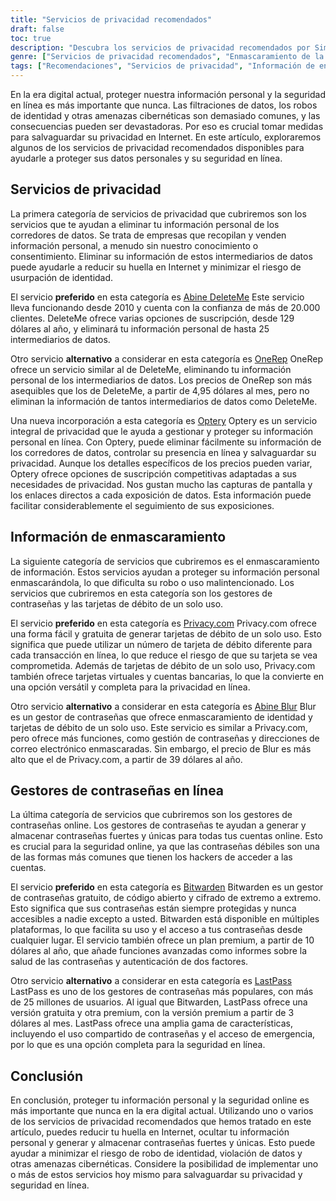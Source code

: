 ```yaml
---
title: "Servicios de privacidad recomendados"
draft: false
toc: true
description: "Descubra los servicios de privacidad recomendados por SimeonOnSecurity para proteger sus datos personales y su seguridad en línea. Conozca los servicios para eliminar información personal de los corredores de datos, enmascarar información y gestionar contraseñas. Encuentre opciones de confianza para la privacidad en línea y reduzca el riesgo de robo de identidad y violación de datos."
genre: ["Servicios de privacidad recomendados", "Enmascaramiento de la información", "Gestores de contraseñas en línea", "Eliminación del corredor de datos", "Abine BorrarMe", "OneRep", "Optery", "Desenfoque de Abine", "Privacidad", "Bitwarden", "LastPass", "Seguridad en línea", "Protección de la identidad", "Protección de datos"]
tags: ["Recomendaciones", "Servicios de privacidad", "Información de enmascaramiento", "Gestores de contraseñas en línea", "Intermediarios de datos", "Abine BorrarMe", "OneRep", "Optery", "Desenfoque de Abine", "Privacidad", "Bitwarden", "LastPass", "Seguridad en línea", "Protección frente al robo de identidad", "Filtraciones de datos", "Protección de datos personales", "Seguridad digital", "Ciberamenazas", "Protección de la identidad", "Privacidad en línea", "Contraseñas seguras", "Protección de datos"]
---
```

 En la era digital actual, proteger nuestra información personal y la seguridad en línea es más importante que nunca. Las filtraciones de datos, los robos de identidad y otras amenazas cibernéticas son demasiado comunes, y las consecuencias pueden ser devastadoras. Por eso es crucial tomar medidas para salvaguardar su privacidad en Internet. En este artículo, exploraremos algunos de los servicios de privacidad recomendados disponibles para ayudarle a proteger sus datos personales y su seguridad en línea.

## Servicios de privacidad

La primera categoría de servicios de privacidad que cubriremos son los servicios que te ayudan a eliminar tu información personal de los corredores de datos. Se trata de empresas que recopilan y venden información personal, a menudo sin nuestro conocimiento o consentimiento. Eliminar su información de estos intermediarios de datos puede ayudarle a reducir su huella en Internet y minimizar el riesgo de usurpación de identidad.

El servicio **preferido** en esta categoría es [Abine DeleteMe](https://joindeleteme.com/refer?coupon=RFR-40867-7DWHR4) Este servicio lleva funcionando desde 2010 y cuenta con la confianza de más de 20.000 clientes. DeleteMe ofrece varias opciones de suscripción, desde 129 dólares al año, y eliminará tu información personal de hasta 25 intermediarios de datos.

Otro servicio **alternativo** a considerar en esta categoría es [OneRep](https://onerep.com) OneRep ofrece un servicio similar al de DeleteMe, eliminando tu información personal de los intermediarios de datos. Los precios de OneRep son más asequibles que los de DeleteMe, a partir de 4,95 dólares al mes, pero no eliminan la información de tantos intermediarios de datos como DeleteMe.

Una nueva incorporación a esta categoría es [Optery](https://app.optery.com/) Optery es un servicio integral de privacidad que le ayuda a gestionar y proteger su información personal en línea. Con Optery, puede eliminar fácilmente su información de los corredores de datos, controlar su presencia en línea y salvaguardar su privacidad. Aunque los detalles específicos de los precios pueden variar, Optery ofrece opciones de suscripción competitivas adaptadas a sus necesidades de privacidad. Nos gustan mucho las capturas de pantalla y los enlaces directos a cada exposición de datos. Esta información puede facilitar considerablemente el seguimiento de sus exposiciones.

## Información de enmascaramiento

La siguiente categoría de servicios que cubriremos es el enmascaramiento de información. Estos servicios ayudan a proteger su información personal enmascarándola, lo que dificulta su robo o uso malintencionado. Los servicios que cubriremos en esta categoría son los gestores de contraseñas y las tarjetas de débito de un solo uso.

El servicio **preferido** en esta categoría es [Privacy.com](https://privacy.com/join/SU86Y) Privacy.com ofrece una forma fácil y gratuita de generar tarjetas de débito de un solo uso. Esto significa que puede utilizar un número de tarjeta de débito diferente para cada transacción en línea, lo que reduce el riesgo de que su tarjeta se vea comprometida. Además de tarjetas de débito de un solo uso, Privacy.com también ofrece tarjetas virtuales y cuentas bancarias, lo que la convierte en una opción versátil y completa para la privacidad en línea.

Otro servicio **alternativo** a considerar en esta categoría es [Abine Blur](https://dnt.abine.com/#/ref_register/pC8ZbvQtt) Blur es un gestor de contraseñas que ofrece enmascaramiento de identidad y tarjetas de débito de un solo uso. Este servicio es similar a Privacy.com, pero ofrece más funciones, como gestión de contraseñas y direcciones de correo electrónico enmascaradas. Sin embargo, el precio de Blur es más alto que el de Privacy.com, a partir de 39 dólares al año.

## Gestores de contraseñas en línea

La última categoría de servicios que cubriremos son los gestores de contraseñas online. Los gestores de contraseñas te ayudan a generar y almacenar contraseñas fuertes y únicas para todas tus cuentas online. Esto es crucial para la seguridad online, ya que las contraseñas débiles son una de las formas más comunes que tienen los hackers de acceder a las cuentas.

El servicio **preferido** en esta categoría es [Bitwarden](https://bitwarden.com) Bitwarden es un gestor de contraseñas gratuito, de código abierto y cifrado de extremo a extremo. Esto significa que sus contraseñas están siempre protegidas y nunca accesibles a nadie excepto a usted. Bitwarden está disponible en múltiples plataformas, lo que facilita su uso y el acceso a tus contraseñas desde cualquier lugar. El servicio también ofrece un plan premium, a partir de 10 dólares al año, que añade funciones avanzadas como informes sobre la salud de las contraseñas y autenticación de dos factores.

Otro servicio **alternativo** a considerar en esta categoría es [LastPass](https://www.lastpass.com/) LastPass es uno de los gestores de contraseñas más populares, con más de 25 millones de usuarios. Al igual que Bitwarden, LastPass ofrece una versión gratuita y otra premium, con la versión premium a partir de 3 dólares al mes. LastPass ofrece una amplia gama de características, incluyendo el uso compartido de contraseñas y el acceso de emergencia, por lo que es una opción completa para la seguridad en línea.

## Conclusión

En conclusión, proteger tu información personal y la seguridad online es más importante que nunca en la era digital actual. Utilizando uno o varios de los servicios de privacidad recomendados que hemos tratado en este artículo, puedes reducir tu huella en Internet, ocultar tu información personal y generar y almacenar contraseñas fuertes y únicas. Esto puede ayudar a minimizar el riesgo de robo de identidad, violación de datos y otras amenazas cibernéticas. Considere la posibilidad de implementar uno o más de estos servicios hoy mismo para salvaguardar su privacidad y seguridad en línea.

